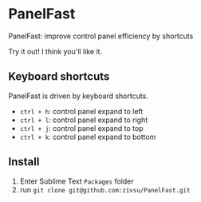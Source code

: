PanelFast
======
PanelFast: improve control panel efficiency by shortcuts

Try it out! I think you'll like it.

Keyboard shortcuts
------------------
PanelFast is driven by keyboard shortcuts.

* `ctrl + h`: control panel expand to left
* `ctrl + l`: control panel expand to right
* `ctrl + j`: control panel expand to top
* `ctrl + k`: control panel expand to bottom

Install
-------
1. Enter Sublime Text `Packages` folder
2. run `git clone git@github.com:zivsu/PanelFast.git`